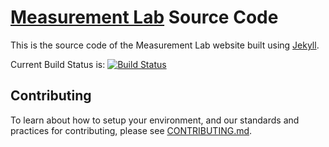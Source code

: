 # [Measurement Lab](http://www.measurementlab.net/) Source Code

This is the source code of the Measurement Lab website built using
[Jekyll](http://jekyllrb.com).

Current Build Status is: [![Build Status](https://secure.travis-ci.org/m-lab/website.png?branch=master)](http://travis-ci.org/m-lab/website)

## Contributing

To learn about how to setup your environment, and our standards and practices for contributing, please see [CONTRIBUTING.md](CONTRIBUTING.md).
